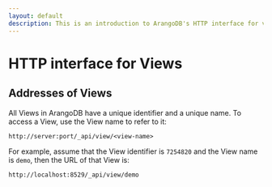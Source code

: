 ```yaml
---
layout: default
description: This is an introduction to ArangoDB's HTTP interface for views
---
```

# HTTP interface for Views

## Addresses of Views

All Views in ArangoDB have a unique identifier and a unique
name. To access a View, use the View name to refer to it:

```
http://server:port/_api/view/<view-name>
```

For example, assume that the View identifier is `7254820` and
the View name is `demo`, then the URL of that View is:

```
http://localhost:8529/_api/view/demo
```

